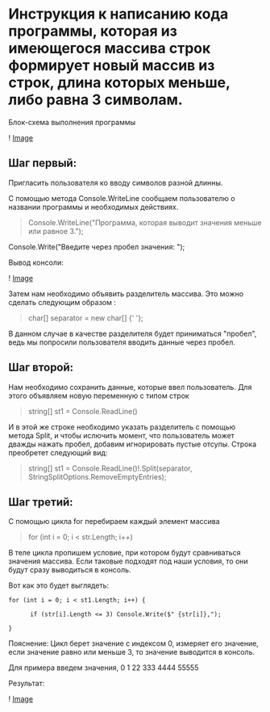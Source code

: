 # Инструкция к написанию кода программы, которая из имеющегося массива строк формирует новый массив из строк, длина которых меньше, либо равна 3 символам.
Блок-схема выполнения программы

! [Image](/images/diagram.png)
## Шаг первый:
Пригласить пользователя ко вводу символов разной длинны.

С помощью метода Console.WriteLine сообщаем пользователю о названии программы и необходимых действиях.

>Console.WriteLine("Программа, которая выводит значения меньше или равное 3.");

Console.Write("Введите через пробел значения: ");

Вывод консоли:

! [Image](/images/promt1.png)

Затем нам необходимо объявить разделитель массива. Это можно сделать следующим образом :

>char[] separator = new char[] {' '};

В данном случае в качестве разделителя будет приниматься "пробел", ведь мы попросили пользователя вводить данные через пробел.

## Шаг второй:

Нам необходимо сохранить данные, которые ввел пользователь. Для этого объявляем новую переменную с типом строк

>string[] st1 = Console.ReadLine()

И в этой же строке необходимо указать разделитель с помощью метода Split, и чтобы ислючить момент, что пользователь может дважды нажать пробел, добавим игнорировать пустые отсупы. Строка преобретет следующий вид:

>string[] st1 = Console.ReadLine()!.Split(separator, StringSplitOptions.RemoveEmptyEntries);

## Шаг третий:

С помощью цикла for перебираем каждый элемент массива

>for (int i = 0; i < str.Length; i++)

В теле цикла пропишем условие, при котором будут сравниваться значения массива. Если таковые подходят под наши условия, то они будут сразу выводиться в консоль.

Вот как это будет выглядеть:

```
for (int i = 0; i < st1.Length; i++) {
 
      if (str[i].Length <= 3) Console.Write($" {str[i]},");

}
```
Пояснение: Цикл берет значение с индексом 0, измеряет его значение, если значение равно или меньше 3, то значение выводится в консоль.

Для примера введем значения, 0 1 22 333 4444 55555

Результат:

! [Image](/images/promt2.png)
